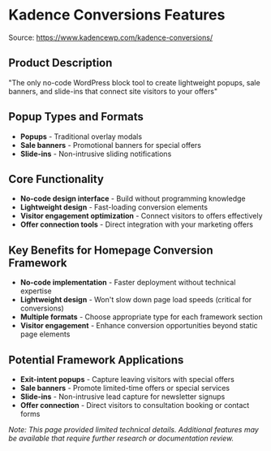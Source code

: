 # Kadence Conversions Features

Source: https://www.kadencewp.com/kadence-conversions/

## Product Description
"The only no-code WordPress block tool to create lightweight popups, sale banners, and slide-ins that connect site visitors to your offers"

## Popup Types and Formats
- **Popups** - Traditional overlay modals
- **Sale banners** - Promotional banners for special offers
- **Slide-ins** - Non-intrusive sliding notifications

## Core Functionality
- **No-code design interface** - Build without programming knowledge
- **Lightweight design** - Fast-loading conversion elements
- **Visitor engagement optimization** - Connect visitors to offers effectively
- **Offer connection tools** - Direct integration with your marketing offers

## Key Benefits for Homepage Conversion Framework
- **No-code implementation** - Faster deployment without technical expertise
- **Lightweight design** - Won't slow down page load speeds (critical for conversions)
- **Multiple formats** - Choose appropriate type for each framework section
- **Visitor engagement** - Enhance conversion opportunities beyond static page elements

## Potential Framework Applications
- **Exit-intent popups** - Capture leaving visitors with special offers
- **Sale banners** - Promote limited-time offers or special services
- **Slide-ins** - Non-intrusive lead capture for newsletter signups
- **Offer connection** - Direct visitors to consultation booking or contact forms

*Note: This page provided limited technical details. Additional features may be available that require further research or documentation review.*